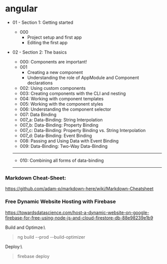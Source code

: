 # angular

* 01 - Section 1: Getting started
    * 000
        * Project setup and first app
        * Editing the first app

* 02 - Section 2: The basics
    * 000: Components are important!
    * 001
        * Creating a new component
        * Understanding the role of AppModule and Component declarations
    * 002: Using custom components
    * 003: Creating components with the CLI and nesting
    * 004: Working with component templates
    * 005: Working with the component styles
    * 006: Understanding the component selector
    * 007: Data Binding
    * 007_a: Data-Binding: String Interpolation
    * 007_b: Data-Binding: Property Binding
    * 007_c: Data-Binding: Property Binding vs. String Interpolation
    * 007_d: Data-Binding: Event Binding
    * 008: Passing and Using Data with Event Binding
    * 009: Data-Binding: Two-Way Data-Binding

    ******************************************
    * 010: Combining all forms of data-binding
    ******************************************

### Markdown Cheat-Sheet:

https://github.com/adam-p/markdown-here/wiki/Markdown-Cheatsheet


### Free Dynamic Website Hosting with Firebase

https://towardsdatascience.com/host-a-dynamic-website-on-google-firebase-for-free-using-node-js-and-cloud-firestore-db-88e98239e1b9


Build and Optimze:\
>ng build --prod --build-optimizer

Deploy:\
>firebase deploy